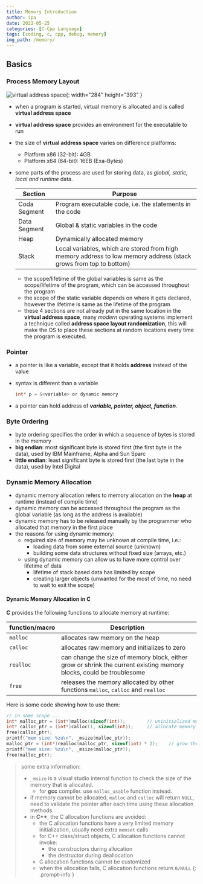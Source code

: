 ```yaml
---
title: Memory Introduction
author: ipa
date: 2023-05-25
categories: [C-Cpp Language]
tags: [coding, c, cpp, debug, memory]
img_path: /memory/
---
```


## Basics

### Process Memory Layout

![virtual address space](virtual_address_space.png){: width="284" height="393" }

- when a program is started, virtual memory is allocated and is called **virtual address space**
- **virtual address space** provides an environment for the executable to run
- the size of **virtual address space** varies on difference platforms:
  - Platform x86 (32-bit):  4GB
  - Platform x64 (64-bit): 16EB (Exa-Bytes)
- some parts of the process are used for storing data, as *global, static, local and runtime* data.

  | Section      | Purpose                                                      |
  | ------------ | ------------------------------------------------------------ |
  | Coda Segment | Program executable code, i.e. the statements in the code     |
  | Data Segment | Global & static variables in the code                        |
  | Heap         | Dynamically allocated memory                                 |
  | Stack        | Local variables, which are stored from high memory address to low memory address (stack grows from top to bottom) |

  - the scope/lifetime of the global variables is same as the scope/lifetime of the program, which can be accessed throughout the program
  - the scope of the static variable depends on where it gets declared, however the lifetime is same as the lifetime of the program
  - these 4 sections are not already put in the same location in the **virtual address space**, many *modern* operating systems implement a technique called **address space layout randomization**, this will make the OS to place these sections at random locations every time the program is executed.

### Pointer

- a pointer is like a variable, except that it holds **address** instead of the value

- syntax is different than a variable

    ```c
    int* p = &<variable> or dynamic memory
    ```
- a pointer can hold address of ***variable, pointer, object, function***.

### Byte Ordering

- byte ordering specifies the order in which a sequence of bytes is stored in the memory
- **big endian**: most significant byte is stored first (the first byte in the data), used by IBM Mainframe, Alpha and Sun Sparc
- **little endian**: least significant byte is stored first (the last byte in the data), used by Intel Digital

### Dynamic Memory Allocation

- dynamic memory allocation refers to memory allocation on the **heap** at runtime (instead of compile time)
- dynamic memory can be accessed throughout the program as the global variable (as long as the address is available)
- dynamic memory has to be released manually by the programmer who allocated that memory in the first place
- the reasons for using dynamic memory:
  - required size of memory may be unknown at compile time, i.e.:
    - loading data from some external source (unknown)
    - building some data structures without fixed size (arrays, etc.)
  - using dynamic memory can allow us to have more control over lifetime of data
    - lifetime of stack based data has limited by scope
    - creating larger objects (unwanted for the most of time, no need to wait to exit the scope)

#### Dynamic Memory Allocation in C

**C** provides the following functions to allocate memory at runtime:

| function/macro | Description                                                  |
| -------------- | ------------------------------------------------------------ |
| `malloc`       | allocates raw memory on the heap                             |
| `calloc`       | allocates raw memory and initializes to zero                 |
| `realloc`      | can change the size of memory block, either grow or shrink the current existing memory blocks, could be troublesome |
| `free`         | releases the memory allocated by other functions `malloc`, `calloc` and `realloc` |

Here is some code showing how to use them:

```c
// in some scope ...
int* malloc_ptr = (int*)malloc(sizeof(int));		// uninitialized memory
int* calloc_ptr = (int*)calloc(1, sizeof(int));		// allocate memory for 1 integer and initialize it with 0
free(calloc_ptr);
printf("mem size: %zu\n", _msize(malloc_ptr));
malloc_ptr = (int*)realloc(malloc_ptr, sizeof(int) * 2);	// grow the allocated memory
printf("mem size: %zu\n", _msize(malloc_ptr));
free(malloc_ptr);
```

> some extra information:
> - `_msize` is a visual studio internal function to check the size of the memory that is allocated. 
>   - for **gcc** compiler. use `malloc_usable` function instead.
> - if memory cannot be allocated, `malloc` and `calloc` will return `NULL`, need to validate the pointer after each time using these allocation methods.
> - in **C++**, the C allocation functions are avoided:
>   - the C allocation functions have a very limited memory initialization, usually need extra `memset` calls
>   - for C++ class/struct objects, C allocation functions cannot invoke:
>     - the constructors during allocation
>     - the destructor during deallocation
>   - C allocation functions cannot be customized
>   - when the allocation fails, C allocation functions return `0/NULL`
{: .prompt-info }
